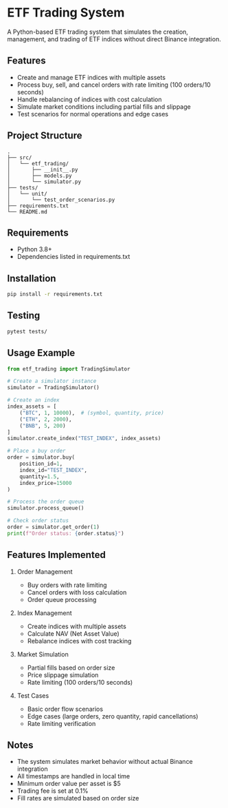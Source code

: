 # ETF Trading System

A Python-based ETF trading system that simulates the creation, management, and trading of ETF indices without direct Binance integration.

## Features

- Create and manage ETF indices with multiple assets
- Process buy, sell, and cancel orders with rate limiting (100 orders/10 seconds)
- Handle rebalancing of indices with cost calculation
- Simulate market conditions including partial fills and slippage
- Test scenarios for normal operations and edge cases

## Project Structure

```
.
├── src/
│   └── etf_trading/
│       ├── __init__.py
│       ├── models.py
│       └── simulator.py
├── tests/
│   └── unit/
│       └── test_order_scenarios.py
├── requirements.txt
└── README.md
```

## Requirements

- Python 3.8+
- Dependencies listed in requirements.txt

## Installation

```bash
pip install -r requirements.txt
```

## Testing

```bash
pytest tests/
```

## Usage Example

```python
from etf_trading import TradingSimulator

# Create a simulator instance
simulator = TradingSimulator()

# Create an index
index_assets = [
    ("BTC", 1, 10000),  # (symbol, quantity, price)
    ("ETH", 2, 2000),
    ("BNB", 5, 200)
]
simulator.create_index("TEST_INDEX", index_assets)

# Place a buy order
order = simulator.buy(
    position_id=1,
    index_id="TEST_INDEX",
    quantity=1.5,
    index_price=15000
)

# Process the order queue
simulator.process_queue()

# Check order status
order = simulator.get_order(1)
print(f"Order status: {order.status}")
```

## Features Implemented

1. Order Management
   - Buy orders with rate limiting
   - Cancel orders with loss calculation
   - Order queue processing

2. Index Management
   - Create indices with multiple assets
   - Calculate NAV (Net Asset Value)
   - Rebalance indices with cost tracking

3. Market Simulation
   - Partial fills based on order size
   - Price slippage simulation
   - Rate limiting (100 orders/10 seconds)

4. Test Cases
   - Basic order flow scenarios
   - Edge cases (large orders, zero quantity, rapid cancellations)
   - Rate limiting verification

## Notes

- The system simulates market behavior without actual Binance integration
- All timestamps are handled in local time
- Minimum order value per asset is $5
- Trading fee is set at 0.1%
- Fill rates are simulated based on order size 